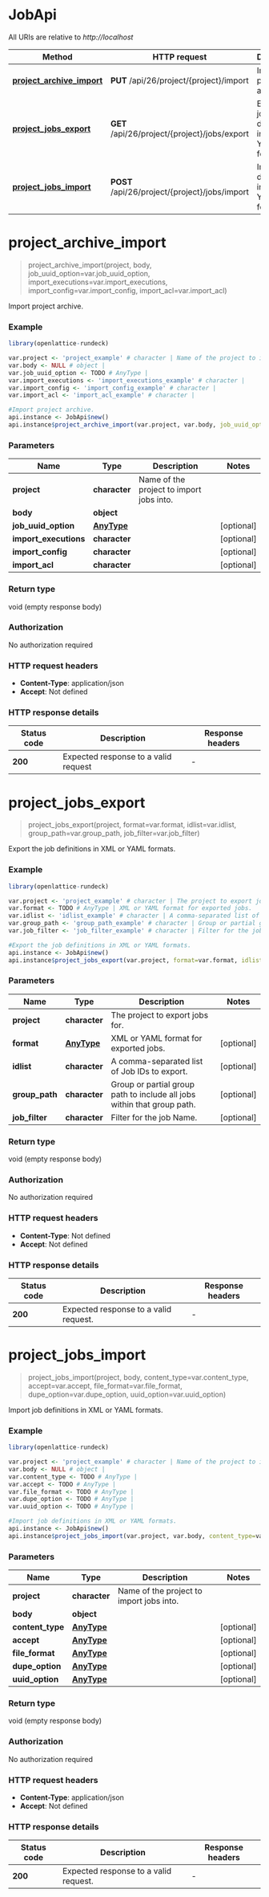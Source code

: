 # JobApi

All URIs are relative to *http://localhost*

Method | HTTP request | Description
------------- | ------------- | -------------
[**project_archive_import**](JobApi.md#project_archive_import) | **PUT** /api/26/project/{project}/import | Import project archive.
[**project_jobs_export**](JobApi.md#project_jobs_export) | **GET** /api/26/project/{project}/jobs/export | Export the job definitions in XML or YAML formats.
[**project_jobs_import**](JobApi.md#project_jobs_import) | **POST** /api/26/project/{project}/jobs/import | Import job definitions in XML or YAML formats.


# **project_archive_import**
> project_archive_import(project, body, job_uuid_option=var.job_uuid_option, import_executions=var.import_executions, import_config=var.import_config, import_acl=var.import_acl)

Import project archive.

### Example
```R
library(openlattice-rundeck)

var.project <- 'project_example' # character | Name of the project to import jobs into.
var.body <- NULL # object | 
var.job_uuid_option <- TODO # AnyType | 
var.import_executions <- 'import_executions_example' # character | 
var.import_config <- 'import_config_example' # character | 
var.import_acl <- 'import_acl_example' # character | 

#Import project archive.
api.instance <- JobApi$new()
api.instance$project_archive_import(var.project, var.body, job_uuid_option=var.job_uuid_option, import_executions=var.import_executions, import_config=var.import_config, import_acl=var.import_acl)
```

### Parameters

Name | Type | Description  | Notes
------------- | ------------- | ------------- | -------------
 **project** | **character**| Name of the project to import jobs into. | 
 **body** | **object**|  | 
 **job_uuid_option** | [**AnyType**](.md)|  | [optional] 
 **import_executions** | **character**|  | [optional] 
 **import_config** | **character**|  | [optional] 
 **import_acl** | **character**|  | [optional] 

### Return type

void (empty response body)

### Authorization

No authorization required

### HTTP request headers

 - **Content-Type**: application/json
 - **Accept**: Not defined

### HTTP response details
| Status code | Description | Response headers |
|-------------|-------------|------------------|
| **200** | Expected response to a valid request |  -  |

# **project_jobs_export**
> project_jobs_export(project, format=var.format, idlist=var.idlist, group_path=var.group_path, job_filter=var.job_filter)

Export the job definitions in XML or YAML formats.

### Example
```R
library(openlattice-rundeck)

var.project <- 'project_example' # character | The project to export jobs for.
var.format <- TODO # AnyType | XML or YAML format for exported jobs.
var.idlist <- 'idlist_example' # character | A comma-separated list of Job IDs to export.
var.group_path <- 'group_path_example' # character | Group or partial group path to include all jobs within that group path.
var.job_filter <- 'job_filter_example' # character | Filter for the job Name.

#Export the job definitions in XML or YAML formats.
api.instance <- JobApi$new()
api.instance$project_jobs_export(var.project, format=var.format, idlist=var.idlist, group_path=var.group_path, job_filter=var.job_filter)
```

### Parameters

Name | Type | Description  | Notes
------------- | ------------- | ------------- | -------------
 **project** | **character**| The project to export jobs for. | 
 **format** | [**AnyType**](.md)| XML or YAML format for exported jobs. | [optional] 
 **idlist** | **character**| A comma-separated list of Job IDs to export. | [optional] 
 **group_path** | **character**| Group or partial group path to include all jobs within that group path. | [optional] 
 **job_filter** | **character**| Filter for the job Name. | [optional] 

### Return type

void (empty response body)

### Authorization

No authorization required

### HTTP request headers

 - **Content-Type**: Not defined
 - **Accept**: Not defined

### HTTP response details
| Status code | Description | Response headers |
|-------------|-------------|------------------|
| **200** | Expected response to a valid request. |  -  |

# **project_jobs_import**
> project_jobs_import(project, body, content_type=var.content_type, accept=var.accept, file_format=var.file_format, dupe_option=var.dupe_option, uuid_option=var.uuid_option)

Import job definitions in XML or YAML formats.

### Example
```R
library(openlattice-rundeck)

var.project <- 'project_example' # character | Name of the project to import jobs into.
var.body <- NULL # object | 
var.content_type <- TODO # AnyType | 
var.accept <- TODO # AnyType | 
var.file_format <- TODO # AnyType | 
var.dupe_option <- TODO # AnyType | 
var.uuid_option <- TODO # AnyType | 

#Import job definitions in XML or YAML formats.
api.instance <- JobApi$new()
api.instance$project_jobs_import(var.project, var.body, content_type=var.content_type, accept=var.accept, file_format=var.file_format, dupe_option=var.dupe_option, uuid_option=var.uuid_option)
```

### Parameters

Name | Type | Description  | Notes
------------- | ------------- | ------------- | -------------
 **project** | **character**| Name of the project to import jobs into. | 
 **body** | **object**|  | 
 **content_type** | [**AnyType**](.md)|  | [optional] 
 **accept** | [**AnyType**](.md)|  | [optional] 
 **file_format** | [**AnyType**](.md)|  | [optional] 
 **dupe_option** | [**AnyType**](.md)|  | [optional] 
 **uuid_option** | [**AnyType**](.md)|  | [optional] 

### Return type

void (empty response body)

### Authorization

No authorization required

### HTTP request headers

 - **Content-Type**: application/json
 - **Accept**: Not defined

### HTTP response details
| Status code | Description | Response headers |
|-------------|-------------|------------------|
| **200** | Expected response to a valid request. |  -  |

